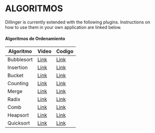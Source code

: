 # ALGORITMOS

Dillinger is currently extended with the following plugins. Instructions on how to use them in your own application are linked below.

 #### Algoritmos de Ordenamiento
 
| Algoritmo | Video | Codigo | 
| ------ | ------ | ------ |
| Bubblesort | [Link]() | [Link]() |
| Insertion | [Link]() | [Link]() |
| Bucket | [Link]() | [Link]() |
| Counting | [Link]() | [Link]() |
| Merge | [Link]() | [Link]() |
| Radix | [Link]() | [Link]() |
| Comb | [Link]() | [Link]() |
| Heapsort | [Link]() | [Link]() |
| Quicksort | [Link]() | [Link]() |

